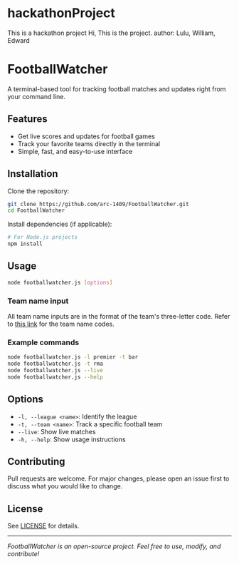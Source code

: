 # hackathonProject
This is a hackathon project
Hi, This is the project. 
author: Lulu, William, Edward  

# FootballWatcher

A terminal-based tool for tracking football matches and updates right from your command line.

## Features

- Get live scores and updates for football games
- Track your favorite teams directly in the terminal
- Simple, fast, and easy-to-use interface

## Installation

Clone the repository:

```bash
git clone https://github.com/arc-1409/FootballWatcher.git
cd FootballWatcher
```

Install dependencies (if applicable):

```bash
# For Node.js projects
npm install
```

## Usage

```bash
node footballwatcher.js [options]
```

### Team name input

All team name inputs are in the format of the team's three-letter code. Refer to [this link](https://liaison.reuters.com/tools/sports-team-codes) for the team name codes.

### Example commands

```bash
node footballwatcher.js -l premier -t bar
node footballwatcher.js -t rma
node footballwatcher.js --live
node footballwatcher.js --help
```

## Options

- `-l, --league <name>`: Identify the league
- `-t, --team <name>`: Track a specific football team
- `--live`: Show live matches
- `-h, --help`: Show usage instructions

## Contributing

Pull requests are welcome. For major changes, please open an issue first to discuss what you would like to change.

## License

See [LICENSE](LICENSE) for details.

---

*FootballWatcher is an open-source project. Feel free to use, modify, and contribute!*
